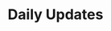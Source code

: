 ---
layout: collection
title: "Daily Updates"
collection: daily_updates
permalink: /daily-updates/
---
